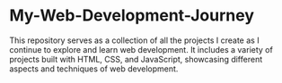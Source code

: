 # My-Web-Development-Journey
This repository serves as a collection of all the projects I create as I continue to explore and learn web development. It includes a variety of projects built with HTML, CSS, and JavaScript, showcasing different aspects and techniques of web development.
